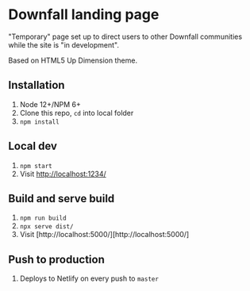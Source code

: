 # Downfall landing page

"Temporary" page set up to direct users to other Downfall communities while the site is "in development".

Based on HTML5 Up Dimension theme.

## Installation

1. Node 12+/NPM 6+
1. Clone this repo, `cd` into local folder
1. `npm install`

## Local dev

1. `npm start`
1. Visit [http://localhost:1234/](http://localhost:1234/)

## Build and serve build

1. `npm run build`
1. `npx serve dist/`
1. Visit [http://localhost:5000/][http://localhost:5000/]

## Push to production

1. Deploys to Netlify on every push to `master`
